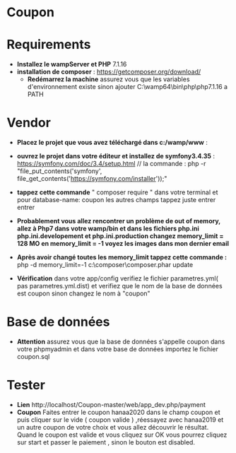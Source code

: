 

# Coupon
# Requirements
   * **Installez le wampServer et PHP** 7.1.16
   * **installation de composer** :
    https://getcomposer.org/download/ 
     * **Redémarrez la machine** assurez vous que les variables d'environnement existe sinon ajouter C:\wamp64\bin\php\php7.1.16 a PATH
 # Vendor 
   * **Placez le projet que vous avez téléchargé dans c:/wamp/www** :
   * **ouvrez le projet dans votre éditeur et installez de symfony3.4.35** :
    https://symfony.com/doc/3.4/setup.html // la commande : php -r "file_put_contents('symfony', file_get_contents('https://symfony.com/installer'));"

   * **tappez cette commande** " composer require " dans votre terminal et pour database-name: coupon les autres champs tappez juste entrer entrer
   * **Probablement vous allez rencontrer un problème de out of memory, allez à Php7 dans votre wamp/bin et dans les fichiers php.ini php.ini.developement et php.ini.production changez memory_limit = 128 MO en memory_limit = -1 voyez les images dans mon dernier email** 
   * **Après avoir changé toutes les memory_limit tappez cette commande :** 
   php -d memory_limit=-1 c:\composer\composer.phar update
   * **Vérification** dans votre app/config verifiez le fichier parametres.yml( pas parametres.yml.dist)  et verifiez que le nom de la base de données est coupon sinon changez le nom à "coupon"
 # Base de données 
   * **Attention** assurez vous que la base de données s'appelle coupon dans votre phpmyadmin et dans votre base de données importez le fichier coupon.sql  
 # Tester
   * **Lien** http://localhost/Coupon-master/web/app_dev.php/payment
   * **Coupon** Faites entrer le coupon hanaa2020 dans le champ coupon et puis cliquer sur le vide ( coupon valide ) ,réessayez avec hanaa2019 et un autre coupon de votre choix et vous allez découvrir le résultat.
   Quand le coupon est valide et vous cliquez sur OK vous pourrez cliquez sur start et passer le paiement , sinon le bouton est disabled.
